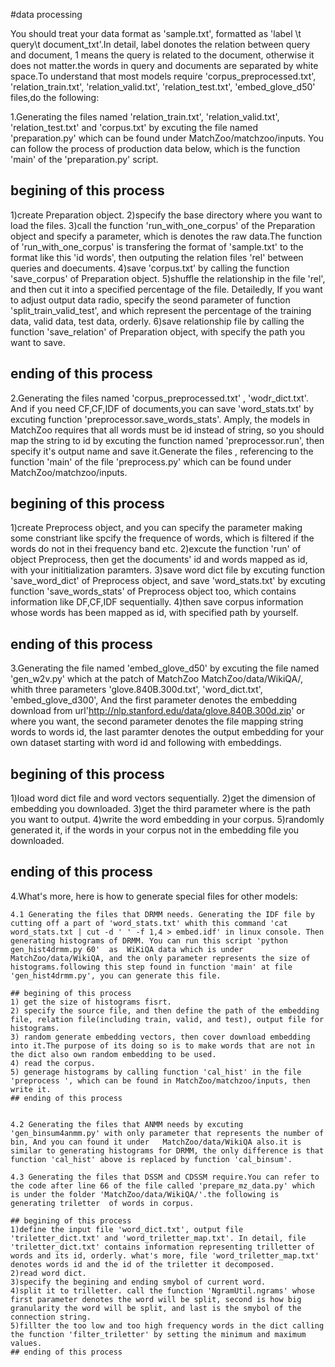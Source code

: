 #data processing

You should treat your data format as 'sample.txt', formatted as 'label \t query\t document_txt'.In detail, label donotes the relation between query and document, 1 means the query is related to the document, otherwise it does not matter.the words in query and documents are separated by white space.To understand that most models require 'corpus_preprocessed.txt', 'relation_train.txt', 'relation_valid.txt', 'relation_test.txt', 'embed_glove_d50' files,do the following:

1.Generating the files named 'relation_train.txt', 'relation_valid.txt', 'relation_test.txt' and 'corpus.txt' by excuting the file named  'preparation.py' which can be found under MatchZoo/matchzoo/inputs. You can follow the process of production data below, which is the function 'main' of the 'preparation.py' script.

## begining of this process
1)create Preparation object.
2)specify the base directory where you want to load the files.
3)call the function 'run_with_one_corpus' of the Preparation object and specify a parameter, which is denotes the raw data.The function of 'run_with_one_corpus' is transfering the format of 'sample.txt' to the format like this 'id words', then outputing the relation files 'rel' between queries and doecuments.
4)save 'corpus.txt' by calling the function 'save_corpus' of Preparation object.
5)shuffle the relationship in the file 'rel', and then cut it into a specified percentage of the file. Detailedly, If you want to adjust output data radio, specify the seond parameter of function 'split_train_valid_test', and which represent the percentage of the training data, valid data, test data, orderly.
6)save relationship file by calling the function 'save_relation' of Preparation object, with specify the path you want to save. 
## ending of this process


2.Generating the files named 'corpus_preprocessed.txt' , 'wodr_dict.txt'. And if you need CF,CF,IDF of documents,you can save 'word_stats.txt' by excuting function 'preprocessor.save_words_stats'. Amply, the models in MatchZoo requires that all words must be id instead of string, so you should map the string to id by excuting the function named 'preprocessor.run', then specify it's output name and save it.Generate the files , referencing to the function 'main' of the file 'preprocess.py' which can be found under MatchZoo/matchzoo/inputs.

## begining of this process
1)create Preprocess object, and you can specify the parameter making some constriant like spcify the frequence of words, which is filtered if the words do not in thei frequency band etc.
2)excute the function 'run' of object Preprocess, then get the documents' id and words mapped as id, with your inititialization paramters.
3)save word dict file by excuting function 'save_word_dict' of Preprocess object, and save 'word_stats.txt' by excuting function  'save_words_stats' of Preprocess object too, which contains information like DF,CF,IDF sequentially.
4)then save corpus information whose words has been mapped as id, with specified path by yourself.
## ending of this process


3.Generating the file named 'embed_glove_d50' by excuting the file named 'gen_w2v.py' which at the patch of MatchZoo MatchZoo/data/WikiQA/, whith three parameters 'glove.840B.300d.txt', 'word_dict.txt', 'embed_glove_d300', And the first parameter denotes the embedding download from url'http://nlp.stanford.edu/data/glove.840B.300d.zip' or where you want, the second parameter denotes the file mapping string words to words id, the last paramter denotes the output embedding for your own dataset starting with word id and following with embeddings.

## begining of this process
1)load word dict file and word vectors sequentially.
2)get the dimension of embedding you downloaded.
3)get the third parameter where is the path you want to output.
4)write the word embedding in your corpus.
5)randomly generated it, if the words in your corpus not in the embedding file you downloaded. 
## ending of this process


4.What's more, here is how to generate special files for other models:

	4.1 Generating the files that DRMM needs. Generating the IDF file by cutting off a part of 'word_stats.txt' whith this command 'cat word_stats.txt | cut -d ' ' -f 1,4 > embed.idf' in linux console. Then generating histograms of DRMM. You can run this script 'python gen_hist4drmm.py 60'  as  WiKiQA data which is under  MatchZoo/data/WikiQA, and the only parameter represents the size of histograms.following this step found in function 'main' at file 'gen_hist4drmm.py', you can generate this file.

	## begining of this process
	1) get the size of histograms fisrt.
	2) specify the source file, and then define the path of the embedding file, relation file(including train, valid, and test), output file for histograms.
	3) random generate embedding vectors, then cover download embedding into it.The purpose of its doing so is to make words that are not in the dict also own random embedding to be used.
	4) read the corpus.
	5) generage histograms by calling function 'cal_hist' in the file 'preprocess ', which can be found in MatchZoo/matchzoo/inputs, then write it.
	## ending of this process


	4.2 Generating the files that ANMM needs by excuting 'gen_binsum4anmm.py' with only parameter that represents the number of bin, And you can found it under   MatchZoo/data/WikiQA also.it is similar to generating histograms for DRMM, the only difference is that function 'cal_hist' above is replaced by function 'cal_binsum'.
	
	4.3 Generating the files that DSSM and CDSSM require.You can refer to the code after line 66 of the file called 'prepare_mz_data.py' which is under the folder 'MatchZoo/data/WikiQA/'.the following is generating triletter  of words in corpus.
	
	## begining of this process
	1)define the input file 'word_dict.txt', output file 'triletter_dict.txt' and 'word_triletter_map.txt'. In detail, file 'triletter_dict.txt' contains information representing trilletter of words and its id, orderly. what's more, file 'word_triletter_map.txt' denotes words id and the id of the triletter it decomposed.
	2)read word dict.
	3)specify the begining and ending smybol of current word.
	4)split it to trilletter. call the function 'NgramUtil.ngrams' whose first parameter denotes the word will be split, second is how big granularity the word will be split, and last is the smybol of the connection string.
	5)fillter the too low and too high frequency words in the dict calling the function 'filter_triletter' by setting the minimum and maximum values.
	## ending of this process


